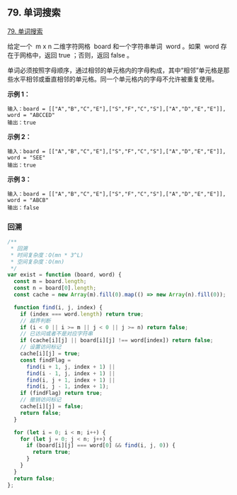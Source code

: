 ## 79. 单词搜索

[79. 单词搜索](https://leetcode-cn.com/problems/word-search/)

给定一个  m x n 二维字符网格  board 和一个字符串单词  word 。如果  word 存在于网格中，返回 true ；否则，返回 false 。

单词必须按照字母顺序，通过相邻的单元格内的字母构成，其中“相邻”单元格是那些水平相邻或垂直相邻的单元格。同一个单元格内的字母不允许被重复使用。

**示例 1：**

```
输入：board = [["A","B","C","E"],["S","F","C","S"],["A","D","E","E"]], word = "ABCCED"
输出：true
```

**示例 2：**

```
输入：board = [["A","B","C","E"],["S","F","C","S"],["A","D","E","E"]], word = "SEE"
输出：true
```

**示例 3：**

```
输入：board = [["A","B","C","E"],["S","F","C","S"],["A","D","E","E"]], word = "ABCB"
输出：false
```

### 回溯

```js
/**
 * 回溯
 * 时间复杂度：O(mn * 3^L)
 * 空间复杂度：O(mn)
 */
var exist = function (board, word) {
  const m = board.length;
  const n = board[0].length;
  const cache = new Array(m).fill(0).map(() => new Array(n).fill(0));

  function find(i, j, index) {
    if (index === word.length) return true;
    // 越界判断
    if (i < 0 || i >= m || j < 0 || j >= n) return false;
    // 已访问或者不是对应字符串
    if (cache[i][j] || board[i][j] !== word[index]) return false;
    // 设置访问标记
    cache[i][j] = true;
    const findFlag =
      find(i + 1, j, index + 1) ||
      find(i - 1, j, index + 1) ||
      find(i, j + 1, index + 1) ||
      find(i, j - 1, index + 1);
    if (findFlag) return true;
    // 撤销访问标记
    cache[i][j] = false;
    return false;
  }

  for (let i = 0; i < m; i++) {
    for (let j = 0; j < n; j++) {
      if (board[i][j] === word[0] && find(i, j, 0)) {
        return true;
      }
    }
  }
  return false;
};
```
